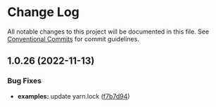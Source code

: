 # Change Log

All notable changes to this project will be documented in this file.
See [Conventional Commits](https://conventionalcommits.org) for commit guidelines.

## 1.0.26 (2022-11-13)

### Bug Fixes

- **examples:** update yarn.lock ([f7b7d94](https://github.com/leanjs/leanjs/commit/f7b7d94c5303fbae33be68ff9ee6235a356f3e44))
